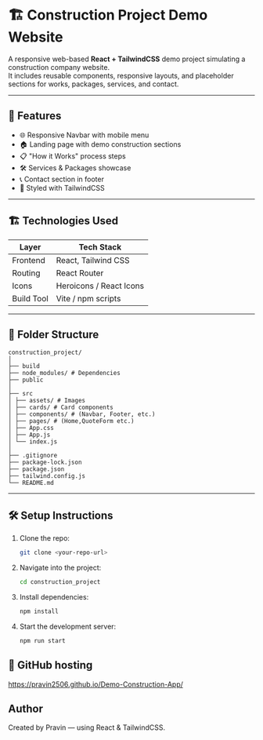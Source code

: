 # 🏗️ Construction Project Demo Website  

A responsive web-based **React + TailwindCSS** demo project simulating a construction company website.  
It includes reusable components, responsive layouts, and placeholder sections for works, packages, services, and contact.  

---

## 🚀 Features

- 🌐 Responsive Navbar with mobile menu  
- 🏠 Landing page with demo construction sections  
- 📋 "How it Works" process steps  
- 🛠️ Services & Packages showcase  
- 📞 Contact section in footer  
- 🎨 Styled with TailwindCSS  

---

## 🏗️ Technologies Used

| Layer         | Tech Stack                     |
|---------------|--------------------------------|
| Frontend      | React, Tailwind CSS            |
| Routing       | React Router                   |
| Icons         | Heroicons / React Icons        |
| Build Tool    | Vite / npm scripts             |

---

## 🧩 Folder Structure

```
construction_project/
│
├── build
├── node_modules/ # Dependencies
├── public
│
├── src
│ ├── assets/ # Images
│ ├── cards/ # Card components
│ ├── components/ # (Navbar, Footer, etc.)
│ ├── pages/ # (Home,QuoteForm etc.)
│ ├── App.css
│ ├── App.js
│ └── index.js
│
├── .gitignore
├── package-lock.json
├── package.json
├── tailwind.config.js
└── README.md
```

---

## 🛠️ Setup Instructions

1. Clone the repo:
   ```bash
   git clone <your-repo-url>

2. Navigate into the project:
   ```bash
   cd construction_project

3. Install dependencies:
   ```bash
   npm install

4. Start the development server:
   ```bash
   npm run start

## 📸 GitHub hosting
https://pravin2506.github.io/Demo-Construction-App/

## Author
Created by Pravin — using React & TailwindCSS.
